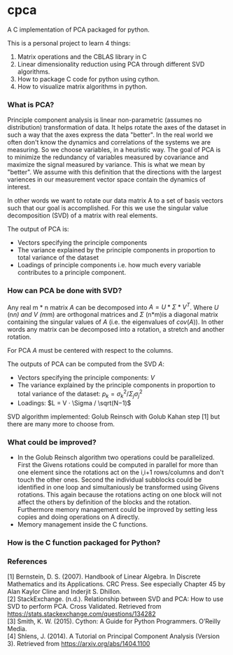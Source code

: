 # cpca
A C implementation of PCA packaged for python.

This is a personal project to learn 4 things: 
1. Matrix operations and the CBLAS library in C
2. Linear dimensionality reduction using PCA through different SVD algorithms.
3. How to package C code for python using cython. 
4. How to visualize matrix algorithms in python. 

### What is PCA?
Principle component analysis is linear non-parametric (assumes no distribution) transformation of data. It helps rotate the axes of the dataset in such a way that the axes express the data "better". In the real world we often don't know the dynamics and correlations of the systems we are measuring. So we choose variables, in a heuristic way. The goal of PCA is to minimize the redundancy of variables measured by covariance and maximize the signal measured by variance. This is what we mean by "better". We assume with this definition that the directions with the largest variences in our measurement vector space contain the dynamics of interest.

In other words we want to rotate our data matrix A to a set of basis vectors such that our goal is accomplished. For this we use the singular value decomposition (SVD) of a matrix with real elements. 

The output of PCA is: 
* Vectors specifying the principle components 
* The variance explained by the principle components in proportion to total variance of the dataset
* Loadings of principle components i.e. how much every variable contributes to a principle component.

### How can PCA be done with SVD?
Any real m * n matrix $`A`$ can be decomposed into $`A=U*\Sigma*V^T`$. Where $`U`$ (n*n) and $`V`$ (m*m) are orthogonal matrices and $`\Sigma`$ (n*m)is a diagonal matrix containing the singular values of $`A`$ (i.e. the eigenvalues of $`cov(A)`$). In other words any matrix can be decomposed into a rotation, a stretch and another rotation. 

For PCA $`A`$ must be centered with respect to the columns. 

The outputs of PCA can be computed from the SVD $`A`$: 
* Vectors specifying the principle components: $`V`$
* The variance explained by the principle components in proportion to total variance of the dataset: $`p_k = \sigma_k^2 / \Sigma_j \sigma_j^2`$
* Loadings: $`L = V · \Sigma / \sqrt(N−1)`$

SVD algorithm implemented: Golub Reinsch with Golub Kahan step [1] but there are many more to choose from. 

### What could be improved? 
* In the Golub Reinsch algorithm two operations could be parallelized. First the Givens rotations could be computed in parallel for more than one element since the rotations act on the i,i+1 rows/columns and don't touch the other ones. Second the individual subblocks could be identified in one loop and simultaniously be transformed using Givens rotations. This again because the rotations acting on one block will not affect the others by definition of the blocks and the rotation. Furthermore memory management could be improved by setting less copies and doing operations on A directly.
* Memory management inside the C functions.


### How is the C function packaged for Python?


### References
[1] Bernstein, D. S. (2007). Handbook of Linear Algebra. In Discrete Mathematics and its Applications. CRC Press. See especially Chapter 45 by Alan Kaylor Cline and Inderjit S. Dhillon.  
[2] StackExchange. (n.d.). Relationship between SVD and PCA: How to use SVD to perform PCA. Cross Validated. Retrieved from https://stats.stackexchange.com/questions/134282  
[3] Smith, K. W. (2015). Cython: A Guide for Python Programmers. O’Reilly Media.  
[4] Shlens, J. (2014). A Tutorial on Principal Component Analysis (Version 3). Retrieved from https://arxiv.org/abs/1404.1100  
